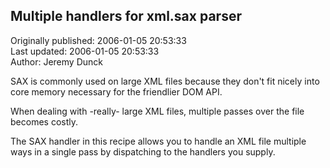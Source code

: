 ## Multiple handlers for xml.sax parser  
Originally published: 2006-01-05 20:53:33  
Last updated: 2006-01-05 20:53:33  
Author: Jeremy Dunck  
  
SAX is commonly used on large XML files because they don't fit nicely into core memory necessary for the friendlier DOM API.

When dealing with -really- large XML files, multiple passes over the file becomes costly.

The SAX handler in this recipe allows you to handle an XML file multiple ways in a single pass by dispatching to the handlers you supply.